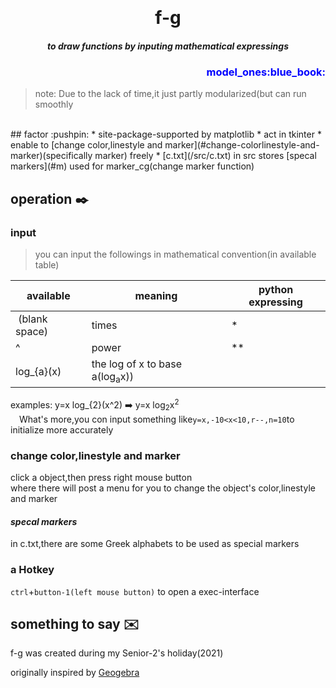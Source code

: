 <p align="center" >
  <h1 align="center" style="margin:0 auto;">f-g</h1>
</p>
<h5 align="center">to draw functions by inputing mathematical expressings </h5>
<h3 align="right" style="color:blue"> <!--The style doesn't work?!-->
    model_ones:blue_book:
</h3>

> note:
> Due to the lack of time,it just partly modularized(but can run smoothly

<br>
## factor :pushpin:
* site-package-supported by matplotlib  
* act in tkinter  
* enable to [change color,linestyle and marker](#change-colorlinestyle-and-marker)(specifically marker) freely  
* [c.txt](/src/c.txt) in src stores [specal markers](#m) used for marker_cg(change marker function)

## operation :black_nib:
### input
> you can input the followings in mathematical convention(in available table)

available|meaning|python expressing
-|-|-
&nbsp;(blank space)|times|*
^|power|**
log_{a}(x)|the log of x to base a(log<sub>a</sub>x))|

examples: y=x log_{2}(x^2)  :arrow_right:  y=x log<sub>2</sub>x<sup>2</sup><!--$\rightarrow y=x log_2 x^2$-->  
&emsp;What's more,you con input something like`y=x,-10<x<10,r--,n=10`to initialize more accurately
### change color,linestyle and marker
click a object,then press right mouse button  
where there will post a menu for you to change the object's color,linestyle and marker  
*<h4 id="m"> specal markers  </h4>*
in c.txt,there are some Greek alphabets to be used as special markers  
### a Hotkey
`ctrl`+`button-1(left mouse button)` to open a exec-interface  

## something to say :envelope:
f-g was created during my Senior-2's holiday(2021)  

originally inspired by [Geogebra](https://geogebra.org/)  

